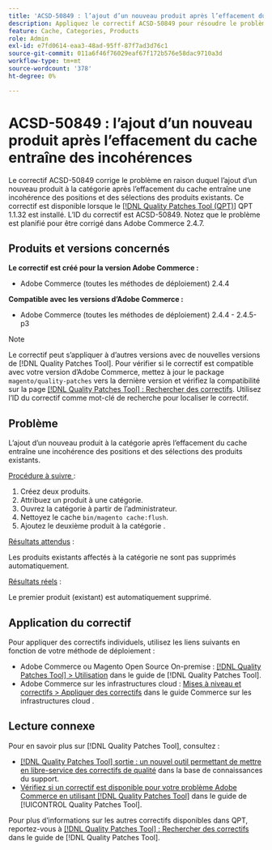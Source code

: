 ```yaml
---
title: 'ACSD-50849 : l’ajout d’un nouveau produit après l’effacement du cache entraîne des incohérences'
description: Appliquez le correctif ACSD-50849 pour résoudre le problème d’Adobe Commerce où l’ajout d’un nouveau produit à la catégorie après l’effacement du cache entraîne une incohérence des positions et des sélections des produits existants.
feature: Cache, Categories, Products
role: Admin
exl-id: e7fd0614-eaa3-48ad-95ff-87f7ad3d76c1
source-git-commit: 011a6f46f76029eaf67f172b576e58dac9710a3d
workflow-type: tm+mt
source-wordcount: '378'
ht-degree: 0%

---
```


# ACSD-50849 : l’ajout d’un nouveau produit après l’effacement du cache entraîne des incohérences

Le correctif ACSD-50849 corrige le problème en raison duquel l’ajout d’un nouveau produit à la catégorie après l’effacement du cache entraîne une incohérence des positions et des sélections des produits existants. Ce correctif est disponible lorsque le [[!DNL Quality Patches Tool (QPT)]](https://experienceleague.adobe.com/fr/docs/commerce-operations/tools/quality-patches-tool/quality-patches-tool-to-self-serve-quality-patches) QPT 1.1.32 est installé. L’ID du correctif est ACSD-50849. Notez que le problème est planifié pour être corrigé dans Adobe Commerce 2.4.7.

## Produits et versions concernés

**Le correctif est créé pour la version Adobe Commerce :**

* Adobe Commerce (toutes les méthodes de déploiement) 2.4.4

**Compatible avec les versions d’Adobe Commerce :**

* Adobe Commerce (toutes les méthodes de déploiement) 2.4.4 - 2.4.5-p3

>[!NOTE]
>
>Le correctif peut s’appliquer à d’autres versions avec de nouvelles versions de [!DNL Quality Patches Tool]. Pour vérifier si le correctif est compatible avec votre version d’Adobe Commerce, mettez à jour le package `magento/quality-patches` vers la dernière version et vérifiez la compatibilité sur la page [[!DNL Quality Patches Tool] : Rechercher des correctifs](https://experienceleague.adobe.com/tools/commerce-quality-patches/index.html?lang=fr). Utilisez l’ID du correctif comme mot-clé de recherche pour localiser le correctif.

## Problème

L’ajout d’un nouveau produit à la catégorie après l’effacement du cache entraîne une incohérence des positions et des sélections des produits existants.

<u>Procédure à suivre </u> :

1. Créez deux produits.
1. Attribuez un produit à une catégorie.
1. Ouvrez la catégorie à partir de l’administrateur.
1. Nettoyez le cache `bin/magento cache:flush`.
1. Ajoutez le deuxième produit à la catégorie .

<u>Résultats attendus</u> :

Les produits existants affectés à la catégorie ne sont pas supprimés automatiquement.

<u>Résultats réels</u> :

Le premier produit (existant) est automatiquement supprimé.

## Application du correctif

Pour appliquer des correctifs individuels, utilisez les liens suivants en fonction de votre méthode de déploiement :

* Adobe Commerce ou Magento Open Source On-premise : [[!DNL Quality Patches Tool] > Utilisation](/help/tools/quality-patches-tool/usage.md) dans le guide de [!DNL Quality Patches Tool].
* Adobe Commerce sur les infrastructures cloud : [Mises à niveau et correctifs > Appliquer des correctifs](https://experienceleague.adobe.com/docs/commerce-cloud-service/user-guide/develop/upgrade/apply-patches.html?lang=fr) dans le guide Commerce sur les infrastructures cloud .

## Lecture connexe

Pour en savoir plus sur [!DNL Quality Patches Tool], consultez :

* [[!DNL Quality Patches Tool] sortie : un nouvel outil permettant de mettre en libre-service des correctifs de qualité](https://experienceleague.adobe.com/fr/docs/commerce-operations/tools/quality-patches-tool/quality-patches-tool-to-self-serve-quality-patches) dans la base de connaissances du support.
* [Vérifiez si un correctif est disponible pour votre problème Adobe Commerce en utilisant [!DNL Quality Patches Tool]](/help/tools/quality-patches-tool/patches-available-in-qpt/check-patch-for-magento-issue-with-magento-quality-patches.md) dans le guide de [!UICONTROL Quality Patches Tool].


Pour plus d’informations sur les autres correctifs disponibles dans QPT, reportez-vous à [[!DNL Quality Patches Tool] : Rechercher des correctifs](https://experienceleague.adobe.com/tools/commerce-quality-patches/index.html?lang=fr) dans le guide de [!DNL Quality Patches Tool].
